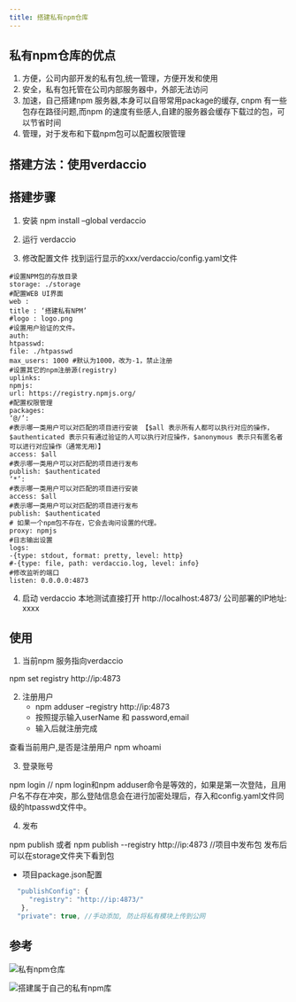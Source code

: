 ```yaml
---
title: 搭建私有npm仓库
---
```


## 私有npm仓库的优点

1. 方便，公司内部开发的私有包,统一管理，方便开发和使用 
2. 安全，私有包托管在公司内部服务器中，外部无法访问 
3. 加速，自己搭建npm 服务器,本身可以自带常用package的缓存, cnpm 有一些包存在路径问题,而npm 的速度有些感人,自建的服务器会缓存下载过的包，可以节省时间 
4. 管理，对于发布和下载npm包可以配置权限管理



## 搭建方法：使用verdaccio

## 搭建步骤

1. 安装
npm install –global verdaccio

2. 运行
verdaccio

3. 修改配置文件
 找到运行显示的xxx/verdaccio/config.yaml文件

```shell
#设置NPM包的存放目录
storage: ./storage
#配置WEB UI界面
web :
title : ‘搭建私有NPM’
#logo : logo.png
#设置用户验证的文件。
auth:
htpasswd:
file: ./htpasswd
max_users: 1000 #默认为1000，改为-1，禁止注册
#设置其它的npm注册源(registry)
uplinks:
npmjs:
url: https://registry.npmjs.org/
#配置权限管理
packages:
‘@/’:
#表示哪一类用户可以对匹配的项目进行安装 【$all 表示所有人都可以执行对应的操作，$authenticated 表示只有通过验证的人可以执行对应操作，$anonymous 表示只有匿名者可以进行对应操作（通常无用）】
access: $all
#表示哪一类用户可以对匹配的项目进行发布
publish: $authenticated
‘*’:
#表示哪一类用户可以对匹配的项目进行安装
access: $all
#表示哪一类用户可以对匹配的项目进行发布
publish: $authenticated
# 如果一个npm包不存在，它会去询问设置的代理。
proxy: npmjs
#日志输出设置
logs:
-{type: stdout, format: pretty, level: http}
#-{type: file, path: verdaccio.log, level: info}
#修改监听的端口
listen: 0.0.0.0:4873

```
4. 启动 verdaccio
本地测试直接打开 http://localhost:4873/
公司部署的IP地址: xxxx


## 使用

1. 当前npm 服务指向verdaccio

npm set registry http://ip:4873


2. 注册用户
    - npm adduser –registry http://ip:4873
    - 按照提示输入userName 和 password,email
    - 输入后就注册完成

查看当前用户,是否是注册用户
npm whoami

3. 登录账号

npm login // npm login和npm adduser命令是等效的，如果是第一次登陆，且用户名不存在冲突，那么登陆信息会在进行加密处理后，存入和config.yaml文件同级的htpasswd文件中。


4. 发布

npm publish 或者 npm publish --registry http://ip:4873 //项目中发布包 发布后可以在storage文件夹下看到包

- 项目package.json配置

```js
  "publishConfig": {    
     "registry": "http://ip:4873/" 
   }, 
  "private": true, //手动添加, 防止将私有模块上传到公网
```

## 参考

![私有npm仓库](https://juejin.cn/post/6953115364511186975)

![搭建属于自己的私有npm库](https://juejin.cn/post/6983945466694074382)
